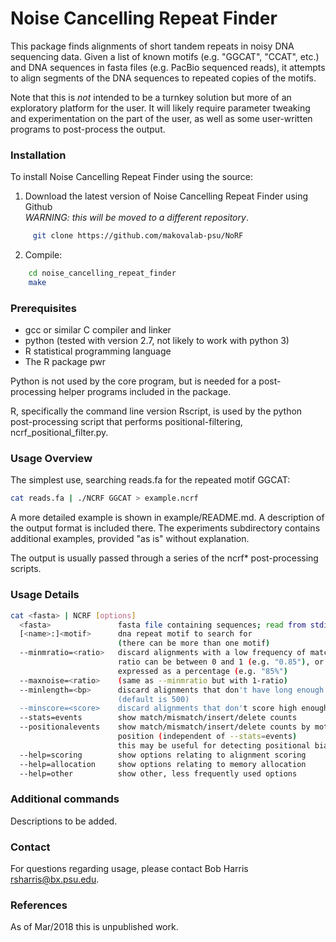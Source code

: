# Noise Cancelling Repeat Finder

This package finds alignments of short tandem repeats in noisy DNA sequencing
data.  Given a list of known motifs (e.g. "GGCAT", "CCAT", etc.) and DNA
sequences in fasta files (e.g. PacBio sequenced reads), it attempts to align
segments of the DNA sequences to repeated copies of the motifs.

Note that this is *not* intended to be a turnkey solution but more of an
exploratory platform for the user. It will likely require parameter tweaking
and experimentation on the part of the user, as well as some user-written
programs to post-process the output.

### Installation

To install Noise Cancelling Repeat Finder using the source:  
1. Download the latest version of Noise Cancelling Repeat Finder using Github  
_WARNING: this will be moved to a different repository_.
```bash  
     git clone https://github.com/makovalab-psu/NoRF  
```  
2. Compile:  
```bash  
    cd noise_cancelling_repeat_finder  
    make  
```

### Prerequisites

* gcc or similar C compiler and linker
* python (tested with version 2.7, not likely to work with python 3)
* R statistical programming language
* The R package pwr

Python is not used by the core program, but is needed for a post-processing
helper programs included in the package.

R, specifically the command line version Rscript, is used by the python
post-processing script that performs positional-filtering,
ncrf_positional_filter.py.

### Usage Overview

The simplest use, searching reads.fa for the repeated motif GGCAT:

```bash 
cat reads.fa | ./NCRF GGCAT > example.ncrf
```

A more detailed example is shown in example/README.md.  A description of the
output format is included there.  The experiments subdirectory contains
additional examples, provided "as is" without explanation.

The output is usually passed through a series of the ncrf* post-processing
scripts.


### Usage Details

```bash  
cat <fasta> | NCRF [options]
  <fasta>               fasta file containing sequences; read from stdin
  [<name>:]<motif>      dna repeat motif to search for
                        (there can be more than one motif)
  --minmratio=<ratio>   discard alignments with a low frequency of matches;
                        ratio can be between 0 and 1 (e.g. "0.85"), or can be
                        expressed as a percentage (e.g. "85%")
  --maxnoise=<ratio>    (same as --minmratio but with 1-ratio)
  --minlength=<bp>      discard alignments that don't have long enough repeat
                        (default is 500)
  --minscore=<score>    discard alignments that don't score high enough
  --stats=events        show match/mismatch/insert/delete counts
  --positionalevents    show match/mismatch/insert/delete counts by motif
                        position (independent of --stats=events)
                        this may be useful for detecting positional bias
  --help=scoring        show options relating to alignment scoring
  --help=allocation     show options relating to memory allocation
  --help=other          show other, less frequently used options
```

### Additional commands 

Descriptions to be added.

### Contact
For questions regarding usage, please contact Bob Harris <rsharris@bx.psu.edu>. 

### References
As of Mar/2018 this is unpublished work.
